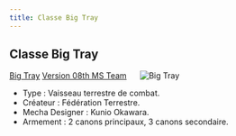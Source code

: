 ```yaml
---
title: Classe Big Tray
---
```


Classe Big Tray
---------------


[Big Tray](javascript:change_image_m('images/stories/saga/msgundam/mechas/bigtray.png');) [Version 08th MS Team](javascript:change_image_m('images/stories/saga/msgundam/mechas/bigtray08th.png');)      ![Big Tray](/images/stories/saga/msgundam/mechas/bigtray.png)    


  
- Type : Vaisseau terrestre de combat.   
- Créateur : Fédération Terrestre.   
- Mecha Designer : Kunio Okawara.   
- Armement : 2 canons principaux, 3 canons secondaire.

